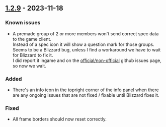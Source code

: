 ## [1.2.9](https://github.com/NintendoLink07/MythicIOGrabber/releases/tag/1.2.9) - 2023-11-18


### Known issues

- A premade group of 2 or more members won't send correct spec data to the game client.<br>
Instead of a spec icon it will show a question mark for those groups.<br>
Seems to be a Blizzard bug, unless I find a workaround we have to wait for Blizzard to fix it.<br>
I did report it ingame and on the [official/non-official](https://github.com/Stanzilla/WoWUIBugs/issues/502) github issues page, so now we wait.


### Added

- There's an info icon in the topright corner of the info panel when there are any ongoing issues that are not fixed / fixable until Blizzard fixes it.


### Fixed

- All frame borders should now reset correctly.